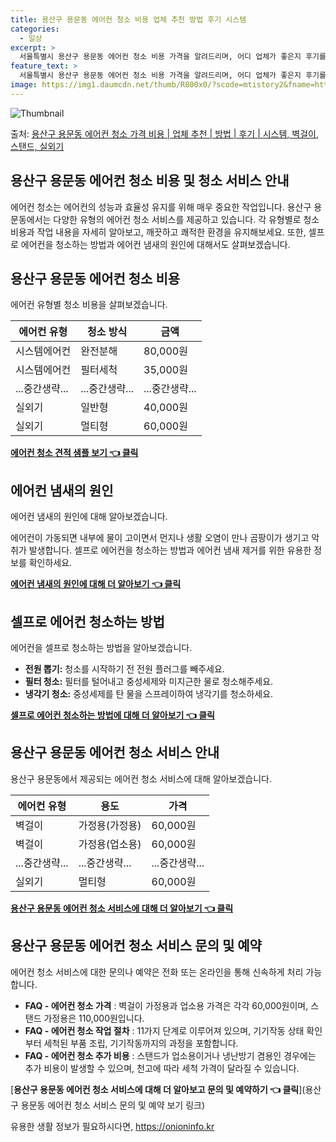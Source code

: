 ```yaml
---
title: 용산구 용문동 에어컨 청소 비용 업체 추천 방법 후기 시스템
categories:
  - 일상
excerpt: >
  서울특별시 용산구 용문동 에어컨 청소 비용 가격을 알려드리며, 어디 업체가 좋은지 후기를 통해 알아보겠습니다. 현재 글에서는 시스템, 벽걸이, 스탠드, 실외기 각각에 대해 청소 비용이 나와 있으니 참고하시면 되겠습니다. 에어컨 분해 청소 방법 보기 👈 클릭셀프 에어컨 청소 방법 보기👈 클릭용산구 용문동 에어컨 청소 비용시스템에어컨 방식클리닝방식금액1way 방식에어컨 완전분해80,000원1way 방식에어컨 필터세척35,000원2way 방식에어컨 완전분해90,000원2way 방식에어컨 필터세척35,000원4way 방식에어컨 완전분해120,000원4way 방식에어컨 필터세척35,000원원형방식에어컨 완전분해140,000원원형방식에어컨 필터세척35,000원에어컨 청소 견적 샘플 보기 👈 클릭에어컨 냄새의 원인에..
feature_text: >
  서울특별시 용산구 용문동 에어컨 청소 비용 가격을 알려드리며, 어디 업체가 좋은지 후기를 통해 알아보겠습니다. 현재 글에서는 시스템, 벽걸이, 스탠드, 실외기 각각에 대해 청소 비용이 나와 있으니 참고하시면 되겠습니다. 에어컨 분해 청소 방법 보기 👈 클릭셀프 에어컨 청소 방법 보기👈 클릭용산구 용문동 에어컨 청소 비용시스템에어컨 방식클리닝방식금액1way 방식에어컨 완전분해80,000원1way 방식에어컨 필터세척35,000원2way 방식에어컨 완전분해90,000원2way 방식에어컨 필터세척35,000원4way 방식에어컨 완전분해120,000원4way 방식에어컨 필터세척35,000원원형방식에어컨 완전분해140,000원원형방식에어컨 필터세척35,000원에어컨 청소 견적 샘플 보기 👈 클릭에어컨 냄새의 원인에..
image: https://img1.daumcdn.net/thumb/R800x0/?scode=mtistory2&fname=https%3A%2F%2Fblog.kakaocdn.net%2Fdn%2FbnCoa3%2FbtsHuckqcDI%2FCMxgzaHOHjAhqk2gAQrlFk%2Fimg.webp
---
```


![Thumbnail](https://img1.daumcdn.net/thumb/R800x0/?scode=mtistory2&fname=https%3A%2F%2Fblog.kakaocdn.net%2Fdn%2FbnCoa3%2FbtsHuckqcDI%2FCMxgzaHOHjAhqk2gAQrlFk%2Fimg.webp)

<p>출처: <a href="https://onioninfo.kr/entry/%EC%9A%A9%EC%82%B0%EA%B5%AC-%EC%9A%A9%EB%AC%B8%EB%8F%99-%EC%97%90%EC%96%B4%EC%BB%A8-%EC%B2%AD%EC%86%8C-%EA%B0%80%EA%B2%A9-%EB%B9%84%EC%9A%A9-%EC%97%85%EC%B2%B4-%EC%B6%94%EC%B2%9C-%EB%B0%A9%EB%B2%95-%ED%9B%84%EA%B8%B0-%EC%8B%9C%EC%8A%A4%ED%85%9C-%EB%B2%BD%EA%B1%B8%EC%9D%B4-%EC%8A%A4%ED%83%A0%EB%93%9C-%EC%8B%A4%EC%99%B8%EA%B8%B0" rel="dofollow">용산구 용문동 에어컨 청소 가격 비용 | 업체 추천 | 방법 | 후기 | 시스템, 벽걸이, 스탠드, 실외기</a> </p>

## 용산구 용문동 에어컨 청소 비용 및 청소 서비스 안내



에어컨 청소는 에어컨의 성능과 효율성 유지를 위해 매우 중요한 작업입니다. 용산구 용문동에서는 다양한 유형의 에어컨 청소 서비스를 제공하고
있습니다. 각 유형별로 청소 비용과 작업 내용을 자세히 알아보고, 깨끗하고 쾌적한 환경을 유지해보세요. 또한, 셀프로 에어컨을 청소하는
방법과 에어컨 냄새의 원인에 대해서도 살펴보겠습니다.

## 용산구 용문동 에어컨 청소 비용

에어컨 유형별 청소 비용을 살펴보겠습니다.

**에어컨 유형** | **청소 방식** | **금액**  
---|---|---  
시스템에어컨 | 완전분해 | 80,000원  
시스템에어컨 | 필터세척 | 35,000원  
...중간생략... | ...중간생략... | ...중간생략...  
실외기 | 일반형 | 40,000원  
실외기 | 멀티형 | 60,000원  
[**에어컨 청소 견적 샘플 보기 👈 클릭**](https://onioninfo.kr/entry/%EC%9A%A9%EC%82%B0%EA%B5%AC-%EC%9A%A9%EB%AC%B8%EB%8F%99-%EC%97%90%EC%96%B4%EC%BB%A8-%EC%B2%AD%EC%86%8C-%EA%B0%80%EA%B2%A9-%EB%B9%84%EC%9A%A9-%EC%97%85%EC%B2%B4-%EC%B6%94%EC%B2%9C-%EB%B0%A9%EB%B2%95-%ED%9B%84%EA%B8%B0-%EC%8B%9C%EC%8A%A4%ED%85%9C-%EB%B2%BD%EA%B1%B8%EC%9D%B4-%EC%8A%A4%ED%83%A0%EB%93%9C-%EC%8B%A4%EC%99%B8%EA%B8%B0)

## 에어컨 냄새의 원인

에어컨 냄새의 원인에 대해 알아보겠습니다.

에어컨이 가동되면 내부에 물이 고이면서 먼지나 생활 오염이 만나 곰팡이가 생기고 악취가 발생합니다. 셀프로 에어컨을 청소하는 방법과 에어컨
냄새 제거를 위한 유용한 정보를 확인하세요.

[**에어컨 냄새의 원인에 대해 더 알아보기 👈 클릭**](https://onioninfo.kr/entry/%EC%9A%A9%EC%82%B0%EA%B5%AC-%EC%9A%A9%EB%AC%B8%EB%8F%99-%EC%97%90%EC%96%B4%EC%BB%A8-%EC%B2%AD%EC%86%8C-%EA%B0%80%EA%B2%A9-%EB%B9%84%EC%9A%A9-%EC%97%85%EC%B2%B4-%EC%B6%94%EC%B2%9C-%EB%B0%A9%EB%B2%95-%ED%9B%84%EA%B8%B0-%EC%8B%9C%EC%8A%A4%ED%85%9C-%EB%B2%BD%EA%B1%B8%EC%9D%B4-%EC%8A%A4%ED%83%A0%EB%93%9C-%EC%8B%A4%EC%99%B8%EA%B8%B0)

## 셀프로 에어컨 청소하는 방법

에어컨을 셀프로 청소하는 방법을 알아보겠습니다.

  * **전원 뽑기:** 청소를 시작하기 전 전원 플러그를 빼주세요.
  * **필터 청소:** 필터를 털어내고 중성세제와 미지근한 물로 청소해주세요.
  * **냉각기 청소:** 중성세제를 탄 물을 스프레이하여 냉각기를 청소하세요.

[**셀프로 에어컨 청소하는 방법에 대해 더 알아보기 👈 클릭**](https://onioninfo.kr/entry/%EC%9A%A9%EC%82%B0%EA%B5%AC-%EC%9A%A9%EB%AC%B8%EB%8F%99-%EC%97%90%EC%96%B4%EC%BB%A8-%EC%B2%AD%EC%86%8C-%EA%B0%80%EA%B2%A9-%EB%B9%84%EC%9A%A9-%EC%97%85%EC%B2%B4-%EC%B6%94%EC%B2%9C-%EB%B0%A9%EB%B2%95-%ED%9B%84%EA%B8%B0-%EC%8B%9C%EC%8A%A4%ED%85%9C-%EB%B2%BD%EA%B1%B8%EC%9D%B4-%EC%8A%A4%ED%83%A0%EB%93%9C-%EC%8B%A4%EC%99%B8%EA%B8%B0)

## 용산구 용문동 에어컨 청소 서비스 안내

용산구 용문동에서 제공되는 에어컨 청소 서비스에 대해 알아보겠습니다.

**에어컨 유형** | **용도** | **가격**  
---|---|---  
벽걸이 | 가정용(가정용) | 60,000원  
벽걸이 | 가정용(업소용) | 60,000원  
...중간생략... | ...중간생략... | ...중간생략...  
실외기 | 멀티형 | 60,000원  
[**용산구 용문동 에어컨 청소 서비스에 대해 더 알아보기 👈 클릭**](https://onioninfo.kr/entry/%EC%9A%A9%EC%82%B0%EA%B5%AC-%EC%9A%A9%EB%AC%B8%EB%8F%99-%EC%97%90%EC%96%B4%EC%BB%A8-%EC%B2%AD%EC%86%8C-%EA%B0%80%EA%B2%A9-%EB%B9%84%EC%9A%A9-%EC%97%85%EC%B2%B4-%EC%B6%94%EC%B2%9C-%EB%B0%A9%EB%B2%95-%ED%9B%84%EA%B8%B0-%EC%8B%9C%EC%8A%A4%ED%85%9C-%EB%B2%BD%EA%B1%B8%EC%9D%B4-%EC%8A%A4%ED%83%A0%EB%93%9C-%EC%8B%A4%EC%99%B8%EA%B8%B0)

## 용산구 용문동 에어컨 청소 서비스 문의 및 예약

에어컨 청소 서비스에 대한 문의나 예약은 전화 또는 온라인을 통해 신속하게 처리 가능합니다.

  * **FAQ - 에어컨 청소 가격** : 벽걸이 가정용과 업소용 가격은 각각 60,000원이며, 스탠드 가정용은 110,000원입니다.
  * **FAQ - 에어컨 청소 작업 절차** : 11가지 단계로 이루어져 있으며, 기기작동 상태 확인부터 세척된 부품 조립, 기기작동까지의 과정을 포함합니다.
  * **FAQ - 에어컨 청소 추가 비용** : 스탠드가 업소용이거나 냉난방기 겸용인 경우에는 추가 비용이 발생할 수 있으며, 천고에 따라 세척 가격이 달라질 수 있습니다.

[**용산구 용문동 에어컨 청소 서비스에 대해 더 알아보고 문의 및 예약하기 👈 클릭**](용산구 용문동 에어컨 청소 서비스 문의 및 예약
보기 링크)



 

유용한 생활 정보가 필요하시다면, <a href="https://onioninfo.kr" rel="dofollow">https://onioninfo.kr</a>


